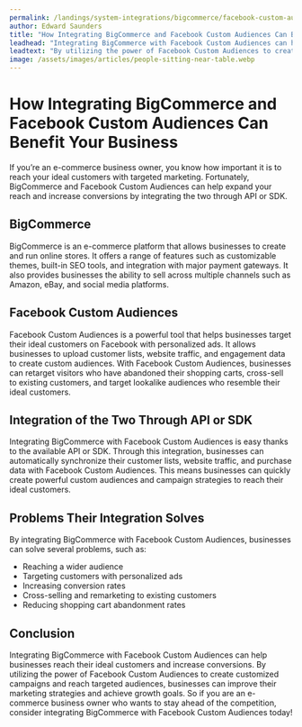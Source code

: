 ```yaml
---
permalink: /landings/system-integrations/bigcommerce/facebook-custom-audiences
author: Edward Saunders
title: "How Integrating BigCommerce and Facebook Custom Audiences Can Benefit Your Business"
leadhead: "Integrating BigCommerce with Facebook Custom Audiences can help businesses reach their ideal customers and increase conversions"
leadtext: "By utilizing the power of Facebook Custom Audiences to create customized campaigns and reach targeted audiences, businesses can improve their marketing strategies and achieve growth goals. So if you are an e-commerce business owner who wants to stay ahead of the competition, consider integrating BigCommerce with Facebook Custom Audiences today!"
image: /assets/images/articles/people-sitting-near-table.webp
---
```

<div class="arttext">
<h1>How Integrating BigCommerce and Facebook Custom Audiences Can Benefit Your Business</h1>

<p>If you’re an e-commerce business owner, you know how important it is to reach your ideal customers with targeted marketing. Fortunately, BigCommerce and Facebook Custom Audiences can help expand your reach and increase conversions by integrating the two through API or SDK.</p>

<h2>BigCommerce</h2>

<p>BigCommerce is an e-commerce platform that allows businesses to create and run online stores. It offers a range of features such as customizable themes, built-in SEO tools, and integration with major payment gateways. It also provides businesses the ability to sell across multiple channels such as Amazon, eBay, and social media platforms.</p>

<h2>Facebook Custom Audiences</h2>

<p>Facebook Custom Audiences is a powerful tool that helps businesses target their ideal customers on Facebook with personalized ads. It allows businesses to upload customer lists, website traffic, and engagement data to create custom audiences. With Facebook Custom Audiences, businesses can retarget visitors who have abandoned their shopping carts, cross-sell to existing customers, and target lookalike audiences who resemble their ideal customers.</p>

<h2>Integration of the Two Through API or SDK</h2>

<p>Integrating BigCommerce with Facebook Custom Audiences is easy thanks to the available API or SDK. Through this integration, businesses can automatically synchronize their customer lists, website traffic, and purchase data with Facebook Custom Audiences. This means businesses can quickly create powerful custom audiences and campaign strategies to reach their ideal customers.</p>

<h2>Problems Their Integration Solves</h2>

<p>By integrating BigCommerce with Facebook Custom Audiences, businesses can solve several problems, such as:</p>

<ul>
  <li>Reaching a wider audience</li>
  <li>Targeting customers with personalized ads</li>
  <li>Increasing conversion rates</li>
  <li>Cross-selling and remarketing to existing customers</li>
  <li>Reducing shopping cart abandonment rates</li>
</ul>

<h2>Conclusion</h2>

<p>Integrating BigCommerce with Facebook Custom Audiences can help businesses reach their ideal customers and increase conversions. By utilizing the power of Facebook Custom Audiences to create customized campaigns and reach targeted audiences, businesses can improve their marketing strategies and achieve growth goals. So if you are an e-commerce business owner who wants to stay ahead of the competition, consider integrating BigCommerce with Facebook Custom Audiences today!</p>

</div>